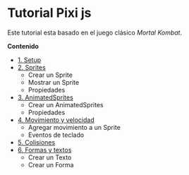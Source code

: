 # Tutorial Pixi js
Este tutorial esta basado en el juego clásico *Mortal Kombat*.

**Contenido**

- [1. Setup](https://github.com/luisemonsalve/tutorial-pixijs/tree/1-Setup)
- [2. Sprites](https://github.com/luisemonsalve/tutorial-pixijs/tree/2-Sprites)
   - Crear un Sprite
   - Mostrar un Sprite
   - Propiedades<br>
- [3. AnimatedSprites](https://github.com/luisemonsalve/tutorial-pixijs/tree/3-AnimatedSprites)<br>
   - Crear un AnimatedSprites
   - Propiedades<br>
- [4. Movimiento y velocidad](https://github.com/luisemonsalve/tutorial-pixijs/tree/4-Movimiento)<br>
   - Agregar movimiento a un Sprite
   - Eventos de teclado<br>
- [5. Colisiones](https://github.com/luisemonsalve/tutorial-pixijs/tree/5-Colisiones)<br>
- [6. Formas y textos](https://github.com/luisemonsalve/tutorial-pixijs/tree/6-FormasTextos)<br>
   - Crear un Texto
   - Crear un Forma<br>

